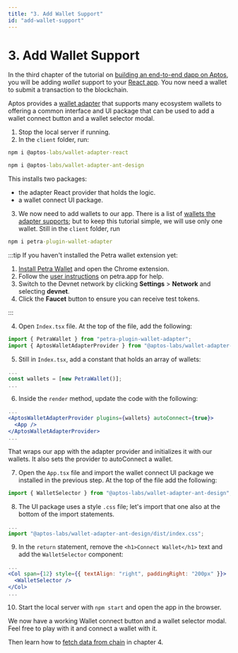 ```yaml
---
title: "3. Add Wallet Support"
id: "add-wallet-support"
---
```


# 3. Add Wallet Support

In the third chapter of the tutorial on [building an end-to-end dapp on Aptos](./index.md), you will be adding _wallet_ support to your [React app](./2-set-up-react-app.md). You now need a wallet to submit a transaction to the blockchain.

Aptos provides a [wallet adapter](../../integration/wallet-adapter-concept.md) that supports many ecosystem wallets to offering a common interface and UI package that can be used to add a wallet connect button and a wallet selector modal.

1. Stop the local server if running.
2. In the `client` folder, run:

```cmd
npm i @aptos-labs/wallet-adapter-react
```

```cmd
npm i @aptos-labs/wallet-adapter-ant-design
```

This installs two packages:

- the adapter React provider that holds the logic.
- a wallet connect UI package.

3. We now need to add wallets to our app. There is a list of [wallets the adapter supports](https://github.com/aptos-labs/aptos-wallet-adapter#supported-wallet-packages); but to keep this tutorial simple, we will use only one wallet.
   Still in the `client` folder, run

```cmd
npm i petra-plugin-wallet-adapter
```

:::tip
If you haven't installed the Petra wallet extension yet:

1. [Install Petra Wallet](https://petra.app) and open the Chrome extension.
2. Follow the [user instructions](https://petra.app/docs/use) on petra.app for help.
3. Switch to the Devnet network by clicking **Settings** > **Network** and selecting **devnet**.
4. Click the **Faucet** button to ensure you can receive test tokens.

:::

4. Open `Index.tsx` file. At the top of the file, add the following:

```js
import { PetraWallet } from "petra-plugin-wallet-adapter";
import { AptosWalletAdapterProvider } from "@aptos-labs/wallet-adapter-react";
```

5. Still in `Index.tsx`, add a constant that holds an array of wallets:

```js
...
const wallets = [new PetraWallet()];
...
```

6. Inside the `render` method, update the code with the following:

```jsx
...
<AptosWalletAdapterProvider plugins={wallets} autoConnect={true}>
  <App />
</AptosWalletAdapterProvider>
...
```

That wraps our app with the adapter provider and initializes it with our wallets. It also sets the provider to autoConnect a wallet.

7. Open the `App.tsx` file and import the wallet connect UI package we installed in the previous step. At the top of the file add the following:

```js
import { WalletSelector } from "@aptos-labs/wallet-adapter-ant-design";
```

8. The UI package uses a style `.css` file; let's import that one also at the bottom of the import statements.

```js
...
import "@aptos-labs/wallet-adapter-ant-design/dist/index.css";
```

9. In the `return` statement, remove the `<h1>Connect Wallet</h1>` text and add the `WalletSelector` component:

```jsx
...
<Col span={12} style={{ textAlign: "right", paddingRight: "200px" }}>
  <WalletSelector />
</Col>
...
```

10. Start the local server with `npm start` and open the app in the browser.

We now have a working Wallet connect button and a wallet selector modal. Feel free to play with it and connect a wallet with it.

Then learn how to [fetch data from chain](./4-fetch-data-from-chain.md) in chapter 4.
